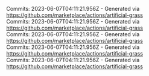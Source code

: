 Commits: 2023-06-07T04:11:21.956Z - Generated via https://github.com/marketplace/actions/artificial-grass
<br>
Commits: 2023-06-07T04:11:21.956Z - Generated via https://github.com/marketplace/actions/artificial-grass
<br>
Commits: 2023-06-07T04:11:21.956Z - Generated via https://github.com/marketplace/actions/artificial-grass
<br>
Commits: 2023-06-07T04:11:21.956Z - Generated via https://github.com/marketplace/actions/artificial-grass
<br>
Commits: 2023-06-07T04:11:21.956Z - Generated via https://github.com/marketplace/actions/artificial-grass
<br>

